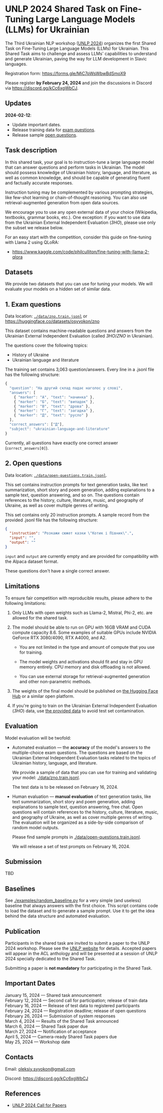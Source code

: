 UNLP 2024 Shared Task on Fine-Tuning Large Language Models (LLMs) for Ukrainian
===============================================================================

The Third Ukrainian NLP workshop ([UNLP 2024](https://unlp.org.ua/))
organizes the first Shared Task on Fine-Tuning Large Language Models
(LLMs) for Ukrainian. This Shared Task aims to challenge and assess
LLMs' capabilities to understand and generate Ukrainian, paving the way
for LLM development in Slavic languages.

Registration form: https://forms.gle/MiC7pWsWbwBdSmoX9

Please register **by February 24, 2024** and join the discussions in Discord
via https://discord.gg/kCc6xgWbCJ.

Updates
-------

**2024-02-12**:

* Update important dates.
* Release training data for [exam questions](./data/zno.train.jsonl).
* Release sample [open questions](./data/open-questions.train.jsonl).

Task description
----------------

In this shared task, your goal is to instruction-tune a large language
model that can answer questions and perform tasks in Ukrainian. The
model should possess knowledge of Ukrainian history, language, and
literature, as well as common knowledge, and should be capable of
generating fluent and factually accurate responses.

Instruction tuning may be complemented by various prompting strategies,
like few-shot learning or chain-of-thought reasoning. You can also use
retrieval-augmented generation from open data sources.

We encourage you to use any open external data of your choice
(Wikipedia, textbooks, grammar books, etc.). One exception: if you want
to use data from the Ukrainian External Independent Evaluation (_ЗНО_),
please use only the subset we release below.

For an easy start with the competition, consider this guide on
fine-tuning with Llama 2 using QLoRA:

* https://www.kaggle.com/code/philculliton/fine-tuning-with-llama-2-qlora


Datasets
--------

We provide two datasets that you can use for tuning your models.
We will evaluate your models on a hidden set of similar data.

## 1. Exam questions

Data location: [`./data/zno.train.jsonl`](./data/zno.train.jsonl) or
https://huggingface.co/datasets/osyvokon/zno

This dataset contains machine-readable questions and answers from the
Ukrainian External Independent Evaluation (called _ЗНО_/_ZNO_ in Ukrainian).

The questions cover the following topics:
- History of Ukraine
- Ukrainian language and literature

The training set contains 3,063 question/answers. Every line in a .jsonl file
has the following structure:

```js
{
  "question": "На другий склад падає наголос у слові",
  "answers": [
    { "marker": "А", "text": "начинка" },
    { "marker": "Б", "text": "випадок" },
    { "marker": "В", "text": "дрова" },
    { "marker": "Г", "text": "загадка" },
    { "marker": "Д", "text": "русло" }
  ],
  "correct_answers": ["Д"],
  "subject": "ukrainian-language-and-literature"
}
```

Currently, all questions have exactly one correct answer (`correct_answers[0]`).


## 2. Open questions

Data location: [`./data/open-questions.train.jsonl`](./data/open-questions.train.jsonl).

This set contains instruction prompts for text generation tasks,
like text summarization, short story and poem generation, adding
explanations to a sample text, question answering, and so on.
The questions contain references to the history, culture, literature,
music, and geography of Ukraine, as well as cover multiple genres of
writing.

This set contains only 20 instruction prompts. A sample record from
the provided .jsonl file has the following structure:

```json
{
  "instruction": "Розкажи сюжет казки \"Котик і Півник\".",
  "input": "",
  "output": ""
}
```

`input` and `output` are currently empty and are provided for compatibility
with the Alpaca dataset format.

These questions don't have a single correct answer.


Limitations
-----------

To ensure fair competition with reproducible results, please adhere to
the following limitations:

1.  Only LLMs with open weights such as Llama-2, Mistral, Phi-2, etc.
    are allowed for the shared task.

2.  The model should be able to run on GPU with 16GB VRAM and CUDA
    compute capacity 8.6. Some examples of suitable GPUs include NVIDIA
    GeForce RTX 3080/4090, RTX A4000, and A2.

    - You are not limited in the type and amount of compute that you use for
      training.

    - The model weights and activations should fit and stay in GPU memory
      entirely. CPU memory and disk offloading is not allowed.

    - You can use external storage for retrieval-augmented generation and
      other non-parametric methods.

3.  The weights of the final model should be published on [the Hugging
    Face Hub](https://huggingface.co/) or a similar open platform.

4.  If you're going to train on the Ukrainian External Independent Evaluation
    (_ЗНО_) data, use [the provided data](./data/zno.train.jsonl) to avoid
    test set contamination.


Evaluation
----------

Model evaluation will be twofold:

-   Automated evaluation — the **accuracy** of the model's answers to
    the multiple-choice exam questions. The questions are based on the
    Ukrainian External Independent Evaluation tasks related to the topics of
    Ukrainian history, language, and literature.

    We provide a sample of data that you can use for training and
    validating your model: [./data/zno.train.jsonl](./data/zno.train.jsonl).

    The test data is to be released on February 16, 2024.

-   Human evaluation — **manual evaluation** of text generation tasks,
    like text summarization, short story and poem generation, adding
    explanations to sample text, question answering, free chat. Open
    questions will contain references to the history, culture, literature,
    music, and geography of Ukraine, as well as cover multiple genres of
    writing. The evaluation will be organized as a side-by-side comparison
    of random model outputs.

    Please find sample prompts in [./data/open-questions.train.jsonl](./data/open-questions.train.jsonl).

    We will release a set of test prompts on February 16, 2024.


Submission
----------

TBD

Baselines
---------

See [./examples/random_baseline.py](./examples/random_baseline.py) for
a very simple (and useless) baseline that always answers with the first
choice. This script contains code to load the dataset and to generate a
sample prompt. Use it to get the idea behind the data structure and
automated evaluation.

Publication
-----------

Participants in the shared task are invited to submit a paper to the
UNLP 2024 workshop. Please see the [UNLP website](https://unlp.org.ua/)
for details. Accepted papers will appear in the ACL anthology and will
be presented at a session of UNLP 2024 specially dedicated to the Shared
Task.

Submitting a paper is **not mandatory** for participating in the Shared
Task.

Important Dates
---------------

January 15, 2024 — Shared task announcement\
February 12, 2024 — Second call for participation; release of train data\
February 16, 2024 — Release of test data to registered participants\
February 24, 2024 — Registration deadline; release of open questions\
February 26, 2024 — Submission of system responses\
March 4, 2024 — Results of the Shared Task announced\
March 6, 2024 — Shared Task paper due\
March 27, 2024 — Notification of acceptance\
April 5, 2024 — Camera-ready Shared Task papers due\
May 25, 2024 — Workshop date

Contacts
--------

Email: oleksiy.syvokon@gmail.com

Discord: https://discord.gg/kCc6xgWbCJ

References
----------

- [UNLP 2024 Call for Papers](https://unlp.org.ua/call-for-papers/)
